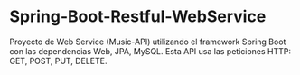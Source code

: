 # Spring-Boot-Restful-WebService
Proyecto de Web Service (Music-API) utilizando el framework Spring Boot con las dependencias Web, JPA, MySQL. Esta API usa las peticiones HTTP: GET, POST, PUT, DELETE.
